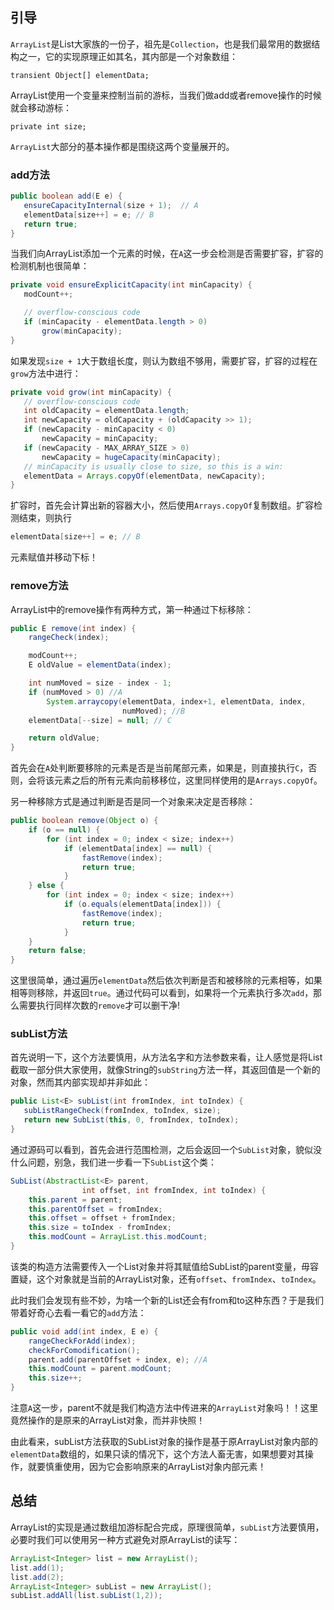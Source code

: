 ## 引导
``ArrayList``是List大家族的一份子，祖先是``Collection``，也是我们最常用的数据结构之一，它的实现原理正如其名，其内部是一个对象数组：
```
transient Object[] elementData;
```
ArrayList使用一个变量来控制当前的游标，当我们做add或者remove操作的时候就会移动游标：
```
private int size;
```
``ArrayList``大部分的基本操作都是围绕这两个变量展开的。
### add方法
```java
public boolean add(E e) {
   ensureCapacityInternal(size + 1);  // A
   elementData[size++] = e; // B
   return true;
}
```
当我们向ArrayList添加一个元素的时候，在``A``这一步会检测是否需要扩容，扩容的检测机制也很简单：
```java
private void ensureExplicitCapacity(int minCapacity) {
   modCount++;

   // overflow-conscious code
   if (minCapacity - elementData.length > 0)
       grow(minCapacity);
}
```
如果发现``size + 1``大于数组长度，则认为数组不够用，需要扩容，扩容的过程在``grow``方法中进行：
```java
private void grow(int minCapacity) {
   // overflow-conscious code
   int oldCapacity = elementData.length;
   int newCapacity = oldCapacity + (oldCapacity >> 1);
   if (newCapacity - minCapacity < 0)
       newCapacity = minCapacity;
   if (newCapacity - MAX_ARRAY_SIZE > 0)
       newCapacity = hugeCapacity(minCapacity);
   // minCapacity is usually close to size, so this is a win:
   elementData = Arrays.copyOf(elementData, newCapacity);
}
```
扩容时，首先会计算出新的容器大小，然后使用``Arrays.copyOf``复制数组。扩容检测结束，则执行
```java
elementData[size++] = e; // B
```
元素赋值并移动下标！
### remove方法
ArrayList中的remove操作有两种方式，第一种通过下标移除：
```java
public E remove(int index) {
    rangeCheck(index);

    modCount++;
    E oldValue = elementData(index);

    int numMoved = size - index - 1;  
    if (numMoved > 0) //A
        System.arraycopy(elementData, index+1, elementData, index,
                         numMoved); //B
    elementData[--size] = null; // C

    return oldValue;
}
```
首先会在``A``处判断要移除的元素是否是当前尾部元素，如果是，则直接执行``C``，否则，会将该元素之后的所有元素向前移移位，这里同样使用的是``Arrays.copyOf``。

另一种移除方式是通过判断是否是同一个对象来决定是否移除：
```java
public boolean remove(Object o) {
    if (o == null) {
        for (int index = 0; index < size; index++)
            if (elementData[index] == null) {
                fastRemove(index);
                return true;
            }
    } else {
        for (int index = 0; index < size; index++)
            if (o.equals(elementData[index])) {
                fastRemove(index);
                return true;
            }
    }
    return false;
}
```
这里很简单，通过遍历``elementData``然后依次判断是否和被移除的元素相等，如果相等则移除，并返回``true``。通过代码可以看到，如果将一个元素执行多次``add``，那么需要执行同样次数的``remove``才可以删干净!
### subList方法
首先说明一下，这个方法要慎用，从方法名字和方法参数来看，让人感觉是将List截取一部分供大家使用，就像String的``subString``方法一样，其返回值是一个新的对象，然而其内部实现却并非如此：
```Java
public List<E> subList(int fromIndex, int toIndex) {
   subListRangeCheck(fromIndex, toIndex, size);
   return new SubList(this, 0, fromIndex, toIndex);
}
```
通过源码可以看到，首先会进行范围检测，之后会返回一个``SubList``对象，貌似没什么问题，别急，我们进一步看一下``SubList``这个类：
```Java
SubList(AbstractList<E> parent,
                int offset, int fromIndex, int toIndex) {
    this.parent = parent;
    this.parentOffset = fromIndex;
    this.offset = offset + fromIndex;
    this.size = toIndex - fromIndex;
    this.modCount = ArrayList.this.modCount;
}
```
该类的构造方法需要传入一个List对象并将其赋值给SubList的parent变量，毋容置疑，这个对象就是当前的ArrayList对象，还有``offset``、``fromIndex``、``toIndex``。

此时我们会发现有些不妙，为啥一个新的List还会有from和to这种东西？于是我们带着好奇心去看一看它的``add``方法：
```Java
public void add(int index, E e) {
    rangeCheckForAdd(index);
    checkForComodification();
    parent.add(parentOffset + index, e); //A
    this.modCount = parent.modCount;
    this.size++;
}
```
注意``A``这一步，parent不就是我们构造方法中传进来的``ArrayList``对象吗！！这里竟然操作的是原来的ArrayList对象，而并非快照！

由此看来，subList方法获取的SubList对象的操作是基于原ArrayList对象内部的``elementData``数组的，如果只读的情况下，这个方法人畜无害，如果想要对其操作，就要慎重使用，因为它会影响原来的ArrayList对象内部元素！

## 总结
ArrayList的实现是通过数组加游标配合完成，原理很简单，``subList``方法要慎用，必要时我们可以使用另一种方式避免对原ArrayList的读写：
```java
ArrayList<Integer> list = new ArrayList();
list.add(1);
list.add(2);
ArrayList<Integer> subList = new ArrayList();
subList.addAll(list.subList(1,2));
```
